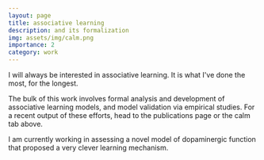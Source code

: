 ```yaml
---
layout: page
title: associative learning
description: and its formalization
img: assets/img/calm.png
importance: 2
category: work
---
```


I will always be interested in associative learning. It is what I've done the most, for the longest.

The bulk of this work involves formal analysis and development of associative learning models, and model validation via empirical studies. For a recent output of these efforts, head to the publications page or the calm tab above.

I am currently working in assessing a novel model of dopaminergic function that proposed a very clever learning mechanism.